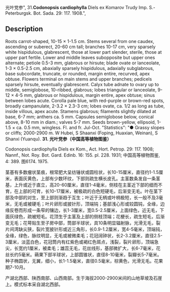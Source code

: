 光叶党参",
31.**Codonopsis cardiophylla** Diels ex Komarov Trudy Imp. S.-Peterburgsk. Bot. Sada. 29: 117. 1908.",

## Description
Roots carrot-shaped, 10-15 × 1-1.5 cm. Stems several from one caudex, ascending or suberect, 20-60 cm tall; branches 10-17 cm, very sparsely white hispidulous, glabrescent, those at lower part slender, sterile, those at upper part fertile. Lower and middle leaves subopposite but upper ones alternate; petiole 0.5-3 mm, glabrous or hirsute; blade ovate or lanceolate, 1-3 × 0.5-2.5 cm, abaxially sparsely hispidulous, adaxially subglabrous, base subcordate, truncate, or rounded, margin entire, recurved, apex obtuse. Flowers terminal on main stems and upper branches; pedicels sparsely hirsute, eventually glabrescent. Calyx tube adnate to ovary up to middle, semiglobose, 10-ribbed, glabrous; lobes triangular or lanceolate, 9-12 × 4-5 mm, glabrous or hispidulous, margin entire, apex obtuse; sinus between lobes acute. Corolla pale blue, with red-purple or brown-red spots, broadly campanulate, 2-3.2 × 2.3-3 cm; lobes ovate, ca. 1/2 as long as tube, inside villous, apex acute. Stamens glabrous; filaments slightly dilated at base, 6-7 mm; anthers ca. 5 mm. Capsules semiglobose below, conical above, 8-10 mm in diam.; valves 5-7 mm. Seeds brown-yellow, ellipsoid, 1-1.5 × ca. 0.5 mm, wingless. Fl. and fr. Jul-Oct.
  "Statistics": "● Grassy slopes or cliffs; 2000-2900 m. W Hubei, S Shaanxi (Foping, Huaxian, Weinan), S Shanxi (Yuanqu).
**31. 光叶党参（中国高等植物图鉴）**

Codonopsis cardiophylla Diels ex Kom., Act. Hort. Petrop. 29: 117. 1908; Nannf., Not. Roy. Bot. Gard. Edinb. 16: 155. pl. 228. 1931; 中国高等植物图鉴, 4: 389. 图6174. 1975.

茎基有多数瘤状茎痕，根常肥大呈纺锤状或圆柱状，长10-15厘米，直径约1-1.5厘米，表面灰黄色，上部有少数环纹，下部则疏生横长皮孔。主茎数条发自一条茎基，上升或近于直立，高20-60厘米，直径1-4毫米，侧枝在主茎近下部的细而不育，在上部的可育，长10-17厘米，被极疏的白色短硬毛，后渐变无毛。叶在茎下部及中部的对生，至上部则渐趋于互生；叶近于无柄或叶柄极短，长一般不及3毫米，无毛或被硬毛；叶片卵形或披针形，顶端钝；基部浅心形或较圆钝，全缘，边缘反卷而形成一条窄的镶边，长1-3厘米，宽0.5-2.5厘米，上面绿色，近无毛，下面灰绿色，疏被短毛。花顶生于主茎及上部的侧枝顶端；花梗长，疏生短毛，后渐变无毛；花萼贴生至子房中部，筒部半球状，具10条明显辐射脉，光滑无毛，裂片间湾缺尖狭，裂片宽披针形或近三角形，长0.9-1.2厘米，宽4-5毫米，顶端钝，全缘，绿色，脉纹明显，无毛或被微柔毛；花冠阔钟状，长2-3.2厘米，直径2.5-3厘米，淡蓝白色，花冠筒内有红紫色或褐红色斑点，浅裂，裂片卵形，顶端急尖，长宽约1厘米，被柔毛；雄蕊无毛，花丝线形，基部微扩大，长6-7毫米，花丝长约5毫米。蒴果下部半球状，上部圆锥状，直径8-10毫米，裂瓣长5-7毫米。种子椭圆状，无翼，细小，长1-1.5毫米，直径0.5毫米，棕黄色，光滑无毛。花果期7-10月。

产湖北西部、陕西南部、山西南部。生于海拔2000-2900米间的山地草坡及石崖上。模式标本采自湖北西部。
